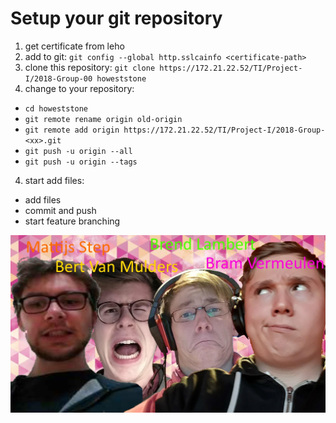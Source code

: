 # Setup your git repository

1. get certificate from leho
2. add to git: `git config --global http.sslcainfo <certificate-path>`
3. clone this repository: `git clone https://172.21.22.52/TI/Project-I/2018-Group-00 howeststone`
4. change to your repository:
  * `cd howeststone`
  * `git remote rename origin old-origin`
  * `git remote add origin https://172.21.22.52/TI/Project-I/2018-Group-<xx>.git`
  * `git push -u origin --all`
  * `git push -u origin --tags`
4. start add files:
  * add files
  * commit and push
  * start feature branching


![picture](PMDOC/groepsfoto.jpg)
